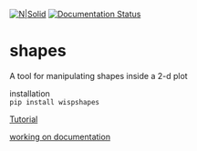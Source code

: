 [![N|Solid](https://travis-ci.org/caganze/shapes.svg?branch=master)](https://travis-ci.org/caganze/wispshapes/)
[![Documentation Status](https://readthedocs.org/projects/wispshapes/badge/?version=latest)](https://wispshapes.readthedocs.io/en/latest/?badge=latest)

# shapes

A tool for manipulating shapes inside a 2-d plot

installation  
`pip install wispshapes  `

[Tutorial](https://github.com/caganze/wispshapes/blob/master/examples/tutorial.ipynb)

[working on documentation ](https://caganze.github.io/wispshapes/)
